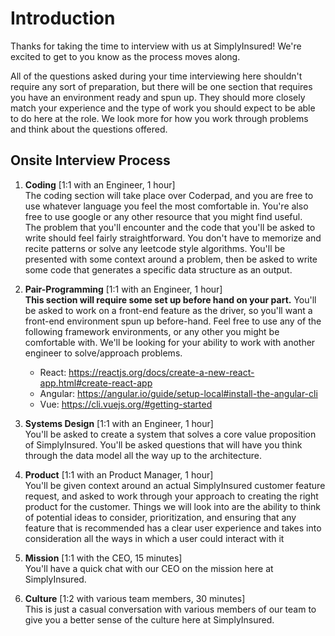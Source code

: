 # Introduction

Thanks for taking the time to interview with us at SimplyInsured!  We're excited to get to you know as the process moves along.

All of the questions asked during your time interviewing here shouldn't require any sort of preparation, but there will be one section that requires you have an environment ready and spun up.  They should more closely match your experience and the type of work you should expect to be able to do here at the role.  We look more for how you work through problems and think about the questions offered.  

## Onsite Interview Process

1. <b>Coding</b> [1:1 with an Engineer, 1 hour] <br>
  The coding section will take place over Coderpad, and you are free to use whatever language you feel the most comfortable in.  You're also free to use google or any other resource that you might find useful.  
  The problem that you'll encounter and the code that you'll be asked to write should feel fairly straightforward.  You don't have to memorize and recite patterns or solve any leetcode style algorithms.  You'll be presented with some context around a problem, then be asked to write some code that generates a specific data structure as an output.

2. <b>Pair-Programming</b> [1:1 with an Engineer, 1 hour] <br>
  <b>This section will require some set up before hand on your part.</b> You'll be asked to work on a front-end feature as the driver, so you'll want a front-end environment spun up before-hand.  Feel free to use any of the following framework environments, or any other you might be comfortable with.
    We'll be looking for your ability to work with another engineer to solve/approach problems.
    * React: https://reactjs.org/docs/create-a-new-react-app.html#create-react-app
    * Angular: https://angular.io/guide/setup-local#install-the-angular-cli
    * Vue: https://cli.vuejs.org/#getting-started
  
3. <b>Systems Design</b> [1:1 with an Engineer, 1 hour] <br>
  You'll be asked to create a system that solves a core value proposition of SimplyInsured.  You'll be asked questions that will have you think through the data model all the way up to the architecture.  
  
4. <b>Product</b> [1:1 with an Product Manager, 1 hour] <br>
  You'll be given context around an actual SimplyInsured customer feature request, and asked to work through your approach to creating the right product for the customer.  Things we will look into are the ability to think of potential ideas to consider, prioritization, and ensuring that any feature that is recommended has a clear user experience and takes into consideration all the ways in which a user could interact with it
  
5. <b>Mission</b> [1:1 with the CEO, 15 minutes] <br>
  You'll have a quick chat with our CEO on the mission here at SimplyInsured.

6. <b>Culture</b> [1:2 with various team members, 30 minutes] <br>
  This is just a casual conversation with various members of our team to give you a better sense of the culture here at SimplyInsured.
